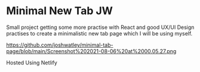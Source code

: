 # Minimal New Tab JW
Small project getting some more practise with React and good UX/UI Design practises to create a minimalistic new tab page which I will be using myself.
 
https://github.com/joshwatley/minimal-tab-page/blob/main/Screenshot%202021-08-06%20at%2000.05.27.png


Hosted Using Netlify
